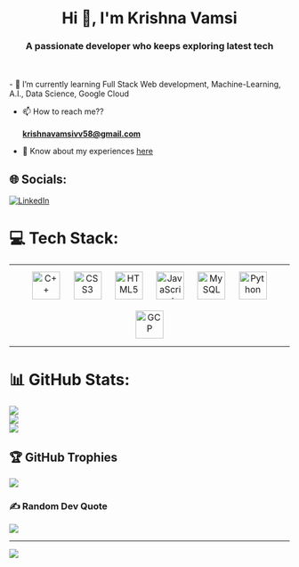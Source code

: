 
<h1 align="center">Hi 👋, I'm Krishna Vamsi</h1>
<h3 align="center">A passionate developer who keeps exploring latest tech</h3><br></br>
- 🌱 I’m currently learning Full Stack Web development, Machine-Learning, A.I., Data Science, Google Cloud

- 📫 How to reach me??<br></br> **krishnavamsivv58@gmail.com**

- 📄 Know about my experiences [here](https://drive.google.com/file/d/1Am9orL0_zGq4zRMHCRFrJsf3Emkyqdzb/view?usp=drive_link)



## 🌐 Socials:
[![LinkedIn](https://img.shields.io/badge/LinkedIn-%230077B5.svg?logo=linkedin&logoColor=white)](https://linkedin.com/in/https://www.linkedin.com/in/venkata-krishna-vamsi-vipparthi-a08441201) 

# 💻 Tech Stack: 
<table><tr><td valign="top" width="33%">

<div align="center">  
<a href="https://www.cplusplus.com/" target="_blank"><img style="margin: 10px" src="https://profilinator.rishav.dev/skills-assets/cplusplus-original.svg" alt="C++" height="50" /></a>  
<a href="https://www.w3schools.com/css/" target="_blank"><img style="margin: 10px" src="https://profilinator.rishav.dev/skills-assets/css3-original-wordmark.svg" alt="CSS3" height="50" /></a>  
<a href="https://en.wikipedia.org/wiki/HTML5" target="_blank"><img style="margin: 10px" src="https://profilinator.rishav.dev/skills-assets/html5-original-wordmark.svg" alt="HTML5" height="50" /></a>  
<a href="https://www.javascript.com/" target="_blank"><img style="margin: 10px" src="https://profilinator.rishav.dev/skills-assets/javascript-original.svg" alt="JavaScript" height="50" /></a>  
<a href="https://www.mysql.com/" target="_blank"><img style="margin: 10px" src="https://profilinator.rishav.dev/skills-assets/mysql-original-wordmark.svg" alt="MySQL" height="50" /></a>  
<a href="https://www.python.org/" target="_blank"><img style="margin: 10px" src="https://profilinator.rishav.dev/skills-assets/python-original.svg" alt="Python" height="50" /></a>  
<a href="https://cloud.google.com/" target="_blank"><img style="margin: 10px" src="https://profilinator.rishav.dev/skills-assets/google_cloud-icon.svg" alt="GCP" height="50" /></a>  
</div>




</td></tr></table>  

  
# 📊 GitHub Stats:
![](https://github-readme-stats.vercel.app/api?username=Reddragonemperor58&theme=dark&hide_border=false&include_all_commits=false&count_private=false)<br/>
![](https://github-readme-streak-stats.herokuapp.com/?user=Reddragonemperor58&theme=dark&hide_border=false)<br/>
![](https://github-readme-stats.vercel.app/api/top-langs/?username=Reddragonemperor58&theme=dark&hide_border=false&include_all_commits=false&count_private=false&layout=compact)

## 🏆 GitHub Trophies
![](https://github-profile-trophy.vercel.app/?username=Reddragonemperor58&theme=darkhub&no-frame=false&no-bg=false&margin-w=4)

### ✍️ Random Dev Quote
![](https://quotes-github-readme.vercel.app/api?type=horizontal&theme=light)

---
[![](https://visitcount.itsvg.in/api?id=Reddragonemperor58&icon=5&color=1)](https://visitcount.itsvg.in)

<!-- Proudly created with GPRM ( https://gprm.itsvg.in ) -->
